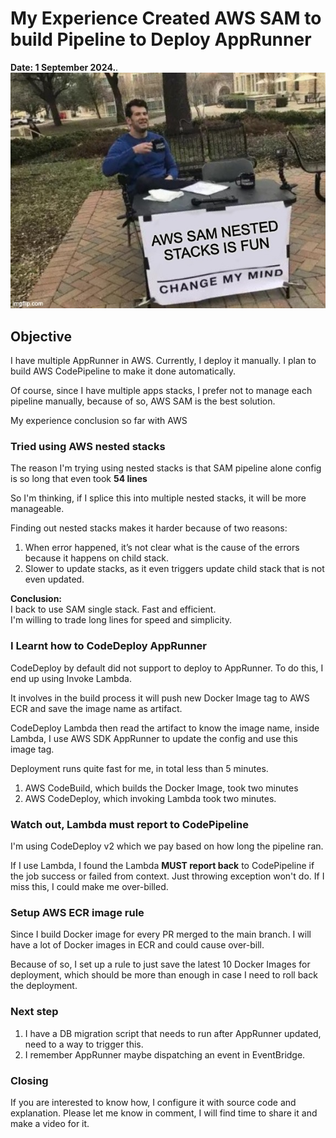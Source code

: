 # My Experience Created AWS SAM to build Pipeline to Deploy AppRunner

**Date: 1 September 2024.**. 
![Change My Mind](../image/aws-sam-nested-stack-change-my-mind.jpg)

## Objective
I have multiple AppRunner in AWS. Currently, I deploy it manually. I plan to build AWS CodePipeline to make it done
automatically.

Of course, since I have multiple apps stacks, I prefer not to manage each pipeline manually, because of so, AWS SAM is
the best solution.

My experience conclusion so far with AWS

### Tried using AWS nested stacks
The reason I'm trying using nested stacks is that SAM pipeline alone config is so long that even took **54 lines**

So I'm thinking, if I splice this into multiple nested stacks, it will be more manageable.

Finding out nested stacks makes it harder because of two reasons:
1. When error happened, it’s not clear what is the cause of the errors because it happens on child stack.
2. Slower to update stacks, as it even triggers update child stack that is not even updated.

**Conclusion:**   
I back to use SAM single stack. Fast and efficient.   
I'm willing to trade long lines for speed and simplicity. 

### I Learnt how to CodeDeploy AppRunner
CodeDeploy by default did not support to deploy to AppRunner. To do this, I end up using Invoke Lambda.

It involves in the build process it will push new Docker Image tag to AWS ECR and save the image name as artifact.

CodeDeploy Lambda then read the artifact to know the image name, inside Lambda, I use AWS SDK AppRunner to update the 
config and use this image tag.

Deployment runs quite fast for me, in total less than 5 minutes.

1. AWS CodeBuild, which builds the Docker Image, took two minutes
2. AWS CodeDeploy, which invoking Lambda took two minutes.

### Watch out, Lambda must report to CodePipeline
I'm using CodeDeploy v2 which we pay based on how long the pipeline ran.

If I use Lambda, I found the Lambda **MUST report back** to CodePipeline if the job success or failed from context. Just
throwing exception won't do. If I miss this, I could make me over-billed.

### Setup AWS ECR image rule
Since I build Docker image for every PR merged to the main branch. I will have a lot of Docker images in ECR and could
cause over-bill.

Because of so, I set up a rule to just save the latest 10 Docker Images for deployment, which should be more than enough
in case I need to roll back the deployment.

### Next step
1. I have a DB migration script that needs to run after AppRunner updated, need to a way to trigger this. 
2. I remember AppRunner maybe dispatching an event in EventBridge.

### Closing
If you are interested to know how, I configure it with source code and explanation. Please let me know in comment, I will
find time to share it and make a video for it.